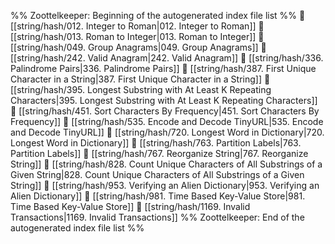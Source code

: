 %% Zoottelkeeper: Beginning of the autogenerated index file list  %%
📄 [[string/hash/012. Integer to Roman|012. Integer to Roman]]
📄 [[string/hash/013. Roman to Integer|013. Roman to Integer]]
📄 [[string/hash/049. Group Anagrams|049. Group Anagrams]]
📄 [[string/hash/242. Valid Anagram|242. Valid Anagram]]
📄 [[string/hash/336. Palindrome Pairs|336. Palindrome Pairs]]
📄 [[string/hash/387. First Unique Character in a String|387. First Unique Character in a String]]
📄 [[string/hash/395. Longest Substring with At Least K Repeating Characters|395. Longest Substring with At Least K Repeating Characters]]
📄 [[string/hash/451. Sort Characters By Frequency|451. Sort Characters By Frequency]]
📄 [[string/hash/535. Encode and Decode TinyURL|535. Encode and Decode TinyURL]]
📄 [[string/hash/720. Longest Word in Dictionary|720. Longest Word in Dictionary]]
📄 [[string/hash/763. Partition Labels|763. Partition Labels]]
📄 [[string/hash/767. Reorganize String|767. Reorganize String]]
📄 [[string/hash/828. Count Unique Characters of All Substrings of a Given String|828. Count Unique Characters of All Substrings of a Given String]]
📄 [[string/hash/953. Verifying an Alien Dictionary|953. Verifying an Alien Dictionary]]
📄 [[string/hash/981. Time Based Key-Value Store|981. Time Based Key-Value Store]]
📄 [[string/hash/1169. Invalid Transactions|1169. Invalid Transactions]]
%% Zoottelkeeper: End of the autogenerated index file list  %%
